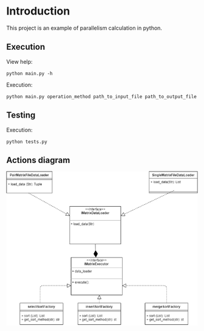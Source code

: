 # Introduction

This project is an example of parallelism calculation in python.

## Execution

View help:
   
    python main.py -h
    
Execution:
   
    python main.py operation_method path_to_input_file path_to_output_file
    

## Testing
 
Execution:
 
    python tests.py 
        
## Actions diagram
![Alt](docs/template_method.png)